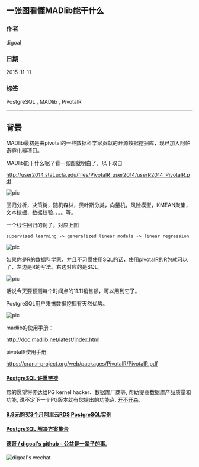 ## 一张图看懂MADlib能干什么  
                                          
### 作者                                             
digoal                                     
                                      
### 日期                                                                                                         
2015-11-11                                   
                                         
### 标签                                      
PostgreSQL , MADlib , PivotalR         
                                                                                                            
----                                                                                                      
                                                                                                               
## 背景        
MADlib最初是由pivotal的一些数据科学家贡献的开源数据挖掘库，现已加入阿帕奇孵化器项目。  
  
MADlib能干什么呢？看一张图就明白了，以下取自  
  
http://user2014.stat.ucla.edu/files/PivotalR_user2014/userR2014_PivotalR.pdf  
  
![pic](20151111_01_pic_001.png)  
  
回归分析，决策树，随机森林，贝叶斯分类，向量机，风险模型，KMEAN聚集，文本挖掘，数据校验，。。。等。  
  
一个线性回归的例子，对应上图  
  
```  
supervised learning -> generalized linear models -> linear regression  
```  
  
![pic](20151111_01_pic_002.png)  
   
如果你是R的数据科学家，并且不习惯使用SQL的话，使用pivotalR的R包就可以了，左边是R的写法。右边对应的是SQL。  
  
![pic](20151111_01_pic_003.png)  
  
话说今天要预测每个时间点的11.11销售额，可以用到它了。  
  
PostgreSQL用户来搞数据挖掘有天然优势。  
  
![pic](20151111_01_pic_004.png)  
  
madlib的使用手册：  
  
http://doc.madlib.net/latest/index.html  
  
pivotalR使用手册  
  
https://cran.r-project.org/web/packages/PivotalR/PivotalR.pdf  
  
  
  
  
  
  
  
  
  
  
  
  
  
  
  
  
  
  
  
  
  
  
  
  
  
  
  
  
  
  
  
  
  
  
  
  
  
  
  
  
  
  
  
  
  
  
  
  
  
  
  
  
  
  
  
  
  
  
  
  
  
  
  
#### [PostgreSQL 许愿链接](https://github.com/digoal/blog/issues/76 "269ac3d1c492e938c0191101c7238216")
您的愿望将传达给PG kernel hacker、数据库厂商等, 帮助提高数据库产品质量和功能, 说不定下一个PG版本就有您提出的功能点. [开不开森](https://github.com/digoal/blog/issues/76 "269ac3d1c492e938c0191101c7238216").  
  
  
#### [9.9元购买3个月阿里云RDS PostgreSQL实例](https://www.aliyun.com/database/postgresqlactivity "57258f76c37864c6e6d23383d05714ea")
  
  
#### [PostgreSQL 解决方案集合](https://yq.aliyun.com/topic/118 "40cff096e9ed7122c512b35d8561d9c8")
  
  
#### [德哥 / digoal's github - 公益是一辈子的事.](https://github.com/digoal/blog/blob/master/README.md "22709685feb7cab07d30f30387f0a9ae")
  
  
![digoal's wechat](../pic/digoal_weixin.jpg "f7ad92eeba24523fd47a6e1a0e691b59")
  
